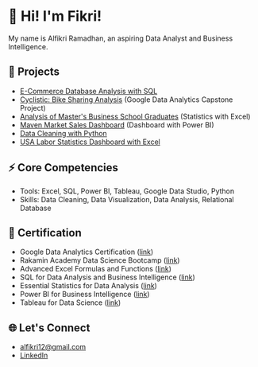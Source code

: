 # 🚀 Hi! I'm Fikri!

My name is Alfikri Ramadhan, an aspiring Data Analyst and Business Intelligence.

## 🏢 Projects

- [E-Commerce Database Analysis with SQL](https://github.com/fikrionii/eCommerce-Database-Analysis-with-SQL)
- [Cyclistic: Bike Sharing Analysis](https://github.com/fikrionii/Cyclistic-Bike-Sharing-Analysis) (Google Data Analytics Capstone Project)
- [Analysis of Master's Business School Graduates](https://github.com/fikrionii/Analysis-of-Master-s-Business-School-Graduates-Statistics-with-Excel-) (Statistics with Excel)
- [Maven Market Sales Dashboard](https://github.com/fikrionii/Maven-Market-Sales-Dashboard) (Dashboard with Power BI)
- [Data Cleaning with Python](https://github.com/fikrionii/Data-Cleaning-U.S-Census-Data)
- [USA Labor Statistics Dashboard with Excel](https://github.com/fikrionii/USA-Labor-Statistics-Dashboard)

## ⚡ Core Competencies
- Tools: Excel, SQL, Power BI, Tableau, Google Data Studio, Python
- Skills: Data Cleaning, Data Visualization, Data Analysis, Relational Database

## 📑 Certification

- Google Data Analytics Certification ([link](https://www.coursera.org/account/accomplishments/professional-cert/V8RWUXZ28ZFW))
- Rakamin Academy Data Science Bootcamp ([link](https://drive.google.com/file/d/1YiQMr5Ihxi7luV9BSAZnQakYqbHLgUj2/view?usp=sharing))
- Advanced Excel Formulas and Functions ([link](https://www.udemy.com/certificate/UC-9deae531-f379-4584-8e4d-fd59019b5da5/))
- SQL for Data Analysis and Business Intelligence ([link](https://www.udemy.com/certificate/UC-d98645aa-7ea0-4f6f-b6e6-5b3b6cde0086/))
- Essential Statistics for Data Analysis ([link](https://www.udemy.com/certificate/UC-1da416c5-79ee-42a6-aa7c-21230ae0647d/))
- Power BI for Business Intelligence ([link](https://www.udemy.com/certificate/UC-30dac21a-04e3-4369-b261-41fcfa33c6e3/))
- Tableau for Data Science ([link](https://www.udemy.com/certificate/UC-597c6437-1d29-4ae4-9054-d02f1d558e20/))

## 🌐 Let's Connect

  - alfikri12@gmail.com
  - [LinkedIn](https://www.linkedin.com/in/alfikri-ramadhan/)

<!---
fikrionii/fikrionii is a ✨ special ✨ repository because its `README.md` (this file) appears on your GitHub profile.
You can click the Preview link to take a look at your changes.
--->
